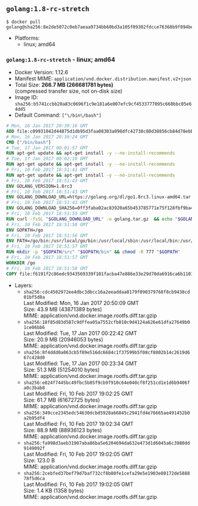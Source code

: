 ## `golang:1.8-rc-stretch`

```console
$ docker pull golang@sha256:8e2de5072c0eb7aeaa9734bb60bd3a105f09302fdcce76368b9f894be383ef37
```

-	Platforms:
	-	linux; amd64

### `golang:1.8-rc-stretch` - linux; amd64

-	Docker Version: 1.12.6
-	Manifest MIME: `application/vnd.docker.distribution.manifest.v2+json`
-	Total Size: **266.7 MB (266681781 bytes)**  
	(compressed transfer size, not on-disk size)
-	Image ID: `sha256:b5741ccbb20a83c0696f1c9e181a6e007efc9cf4533777095c660bbc05e64dd5`
-	Default Command: `["\/bin\/bash"]`

```dockerfile
# Mon, 16 Jan 2017 20:39:16 GMT
ADD file:c09931042d44875d1db95d3faa08303a098dfc42738c80d38856cb84d78ebbda in / 
# Mon, 16 Jan 2017 20:39:24 GMT
CMD ["/bin/bash"]
# Tue, 17 Jan 2017 00:01:57 GMT
RUN apt-get update && apt-get install -y --no-install-recommends 		ca-certificates 		curl 		wget 	&& rm -rf /var/lib/apt/lists/*
# Tue, 17 Jan 2017 00:02:18 GMT
RUN apt-get update && apt-get install -y --no-install-recommends 		bzr 		git 		mercurial 		openssh-client 		subversion 				procps 	&& rm -rf /var/lib/apt/lists/*
# Fri, 10 Feb 2017 18:51:41 GMT
RUN apt-get update && apt-get install -y --no-install-recommends 		g++ 		gcc 		libc6-dev 		make 		pkg-config 	&& rm -rf /var/lib/apt/lists/*
# Fri, 10 Feb 2017 18:51:43 GMT
ENV GOLANG_VERSION=1.8rc3
# Fri, 10 Feb 2017 18:51:43 GMT
ENV GOLANG_DOWNLOAD_URL=https://golang.org/dl/go1.8rc3.linux-amd64.tar.gz
# Fri, 10 Feb 2017 18:51:43 GMT
ENV GOLANG_DOWNLOAD_SHA256=0ff3faba02ac83920a65b453785771e75f128fbf9ba4ad1d5e72c044103f9c7a
# Fri, 10 Feb 2017 18:51:55 GMT
RUN curl -fsSL "$GOLANG_DOWNLOAD_URL" -o golang.tar.gz 	&& echo "$GOLANG_DOWNLOAD_SHA256  golang.tar.gz" | sha256sum -c - 	&& tar -C /usr/local -xzf golang.tar.gz 	&& rm golang.tar.gz
# Fri, 10 Feb 2017 18:51:56 GMT
ENV GOPATH=/go
# Fri, 10 Feb 2017 18:51:56 GMT
ENV PATH=/go/bin:/usr/local/go/bin:/usr/local/sbin:/usr/local/bin:/usr/sbin:/usr/bin:/sbin:/bin
# Fri, 10 Feb 2017 18:51:57 GMT
RUN mkdir -p "$GOPATH/src" "$GOPATH/bin" && chmod -R 777 "$GOPATH"
# Fri, 10 Feb 2017 18:51:57 GMT
WORKDIR /go
# Fri, 10 Feb 2017 18:51:58 GMT
COPY file:f6191f2c86edc9343569339f101facba47e886e33e29d70da6916ca6b1101a53 in /usr/local/bin/ 
```

-	Layers:
	-	`sha256:cdc4502972ee4dbc3dbcc16a2eeaddaa8179f090379768f8cb9438cd01bf5d8a`  
		Last Modified: Mon, 16 Jan 2017 20:50:09 GMT  
		Size: 43.9 MB (43871389 bytes)  
		MIME: application/vnd.docker.image.rootfs.diff.tar.gzip
	-	`sha256:18f85d83d587c9dffea05a7552cfb010c9d4124a626e61dfa27649b01ce06bb6`  
		Last Modified: Tue, 17 Jan 2017 00:22:42 GMT  
		Size: 20.9 MB (20946053 bytes)  
		MIME: application/vnd.docker.image.rootfs.diff.tar.gzip
	-	`sha256:8f4ddd0a063cb5f89e516dc6684c1f37599b5f08cf8802b14c2619d667c428d0`  
		Last Modified: Tue, 17 Jan 2017 00:23:34 GMT  
		Size: 51.3 MB (51254010 bytes)  
		MIME: application/vnd.docker.image.rootfs.diff.tar.gzip
	-	`sha256:e824f7445bc49fbc5b85f9cb9f910c64e040cf8f251cd1e1d6b9406fa0c3bab8`  
		Last Modified: Fri, 10 Feb 2017 19:02:25 GMT  
		Size: 61.7 MB (61672725 bytes)  
		MIME: application/vnd.docker.image.rootfs.diff.tar.gzip
	-	`sha256:349cce2345edc54630dcbd5928a66845c2941fd4e76665ae491452b0a2b95df4`  
		Last Modified: Fri, 10 Feb 2017 19:02:34 GMT  
		Size: 88.9 MB (88936123 bytes)  
		MIME: application/vnd.docker.image.rootfs.diff.tar.gzip
	-	`sha256:fa998d3aeb31907aba86ba5e6204694da632e473d1d6045a6c3980dd9149092f`  
		Last Modified: Fri, 10 Feb 2017 19:02:05 GMT  
		Size: 123.0 B  
		MIME: application/vnd.docker.image.rootfs.diff.tar.gzip
	-	`sha256:2cebfed37bef79d7baf732cf8b80fe1cefa29e5e1903e80172de588878f5d6ca`  
		Last Modified: Fri, 10 Feb 2017 19:02:05 GMT  
		Size: 1.4 KB (1358 bytes)  
		MIME: application/vnd.docker.image.rootfs.diff.tar.gzip
